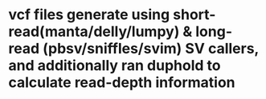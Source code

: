 # vcf files generate using short-read(manta/delly/lumpy) & long-read (pbsv/sniffles/svim) SV callers, and additionally ran duphold to calculate read-depth information
